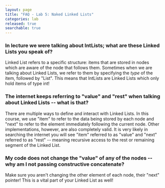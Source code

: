 ```yaml
---
layout: page
title: "FAQ - Lab 5: Naked Linked Lists"
categories: lab
released: true
searchable: true
---
```


### In lecture we were talking about IntLists; what are these Linked Lists you speak of?

Linked List refers to a specific structure: items that are stored in nodes which are aware of the node
that follows them. Sometimes when we are talking about Linked Lists, we refer to them by specifying the 
*type* of the item, followed by "List". This means that IntLists are Linked Lists which only hold items of
type int!

### The internet keeps referring to "value" and "rest" when talking about Linked Lists -- what is that?

There are multiple ways to define and interact with Linked Lists. In this course, we use "item" to refer to the
data being stored by each node and "next" to refer to the element immediately following the current node. Other implementations,
however, are also completely valid. It is very likely in searching the internet you will see "item" referred to as "value"
and "next" referred to as "rest" -- meaning recursive access to the rest or remaining segment of the Linked List.

### My code does not change the "value" of any of the nodes -- why am I not passing constructive concatenate?

Make sure you aren't changing the other element of each node, their "next" pointer! This is a vital part of your Linked List as well!